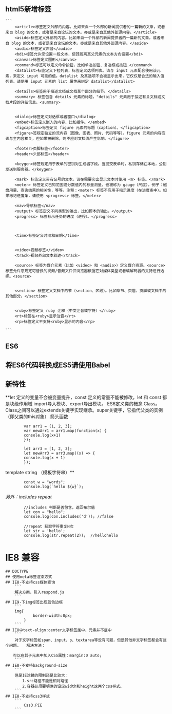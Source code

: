 ## html5新增标签

    ```
        <article>标签定义外部的内容。比如来自一个外部的新闻提供者的一篇新的文章，或者来自 blog 的文本，或者是来自论坛的文本。亦或是来自其他外部源内容。</article>
        <aside>标签定义外部的内容。比如来自一个外部的新闻提供者的一篇新的文章，或者来自 blog 的文本，或者是来自论坛的文本。亦或是来自其他外部源内容。</aside>
        <audio>标签定义声音</audio>
        <bdi>标签允许您设置一段文本，使其脱离其父元素的文本方向设置</bdi>
        <canvas>标签定义图形</canvas>
        <command>标签可以定义命令按钮，比如单选按钮、复选框或按钮.</command>
        <datalist>标签定义下拉列表，标签定义选项列表。请与 input 元素配合使用该元素，来定义 input 可能的值。datalist 及其选项不会被显示出来，它仅仅是合法的输入值列表。请使用 input 元素的 list 属性来绑定 datalist</datalist>

        <details>标签用于描述文档或文档某个部分的细节。</details>
        <summary> 标签包含 details 元素的标题，"details" 元素用于描述有关文档或文档片段的详细信息。<summary>


        <dialog>标签定义对话框或者窗口</dialog>
        <embed>标签定义嵌入的内容，比如插件。</embed>
        <figcaption>标签定义 figure 元素的标题（caption）。</figcaption>
        <figure>签规定独立的流内容（图像、图表、照片、代码等等）。figure 元素的内容应该与主内容相关，但如果被删除，则不应对文档流产生影响。</figure>

        <footer>页脚标签</footer>
        <header>头部标签</header>

        <keygen>标签规定用于表单的密钥对生成器字段。当提交表单时，私钥存储在本地，公钥发送到服务器。</keygen>

        <mark> 标签定义带有记号的文本。请在需要突出显示文本时使用 <m> 标签。</mark>
        <meter> 标签定义已知范围或分数值内的标量测量。也被称为 gauge（尺度）。例子：磁盘用量、查询结果的相关性，等等。注释：<meter> 标签不应用于指示进度（在进度条中）。如果标记进度条，请使用 <progress> 标签。</meter>

        <nav>导航标签</nav>
        <output> 标签定义不同类型的输出，比如脚本的输出。</output>
        <progress> 标签标示任务的进度（进程）。</progress>



        <time>标签定义时间和日期</time>


        <video>视频标签</video>
        <track>视频外部文本轨迹</track>

        <source> 标签为媒介元素（比如 <video> 和 <audio>）定义媒介资源。<source> 标签允许您规定可替换的视频/音频文件供浏览器根据它对媒体类型或者编解码器的支持进行选择。<source>


        <section> 标签定义文档中的节（section、区段）。比如章节、页眉、页脚或文档中的其他部分。</section>


        <ruby>标签定义 ruby 注释（中文注音或字符）</ruby>
        <rt>标签在<ruby>显示注音</rt>
        <rp>标签定义不支持<ruby>显示的内容</rp>

    ```


## ES6

   ## 将ES6代码转换成ES5请使用Babel

   ## 新特性
**let 定义的变量不会被变量提升，const 定义的常量不能被修改，let 和 const 都是块级作用域
import导入模块、export导出模块。
ES6定义类的概念 Class。 Class之间可以通过extends关键字实现继承。super关键字，它指代父类的实例（即父类的this对象）
箭头函数
``` 
        var arr1 = [1, 2, 3];
        var newArr1 = arr1.map(function(x) {
        console.log(x+1)
        });

        let arr3 = [1, 2, 3];
        let newArr3 = arr3.map((x) => {
        console.log(x + 1)
        });
```
template string （模板字符串）**
```
        const w = "words";
        console.log(`hello ${w}`);

```
_另外：includes repeat_
```
        //includes 判断是否包含，返回布尔值
        let con = "hello";
        console.log(con.includes('d')); //false

        //repeat 获取字符重复N次
        let str = 'hello';
        console.log(str.repeat(2));  //hellohello
```
      

# IE8 兼容
    ## DOCTYPE
    ## 使用meta标签渲染方式
    ## IE8-不支持css媒体查询
        ```
        解决方案，引入respond.js
        ```
    ## IE9-下img标签出现蓝色边框
        ```
        img{
                border-width:0px;
            }
        ```
    ## IE8中text-align:center文字标签居中，元素并不居中
        ```
        对于文字标签如span、input、p、textarea等没有问题，但是其他非文字标签都会有这个问题。　　解决方法：

    　　可以在其子元素中加入CSS属性：margin:0 auto;
        ```
    ## IE8-不支持background-size
        ```
        但是IE滤镜的限制还是比较大：
        　　1.src路径不能是相对路径
        　　2.容器必须要明确的设定width和height这两个css样式。
        ```
    ## IE8-不支持css3样式
        ```
            Css3.PIE
        ```
    